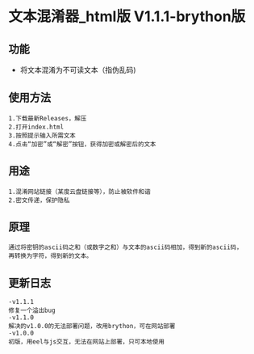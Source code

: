 # 文本混淆器_html版 V1.1.1-brython版
## 功能
- 将文本混淆为不可读文本（指伪乱码)
## 使用方法
    1.下载最新Releases，解压
    2.打开index.html
    3.按照提示输入所需文本
    4.点击“加密”或“解密”按钮，获得加密或解密后的文本
## 用途
    1.混淆网站链接（某度云盘链接等），防止被软件和谐
    2.密文传递，保护隐私
## 原理
    通过将密钥的ascii码之和（或数字之和）与文本的ascii码相加，得到新的ascii码，
    再转换为字符，得到新的文本。
## 更新日志
    -v1.1.1
    修复一个溢出bug
    -v1.1.0
    解决的v1.0.0的无法部署问题，改用brython，可在网站部署
    -v1.0.0
    初版，用eel与js交互，无法在网站上部署，只可本地使用
    
    
